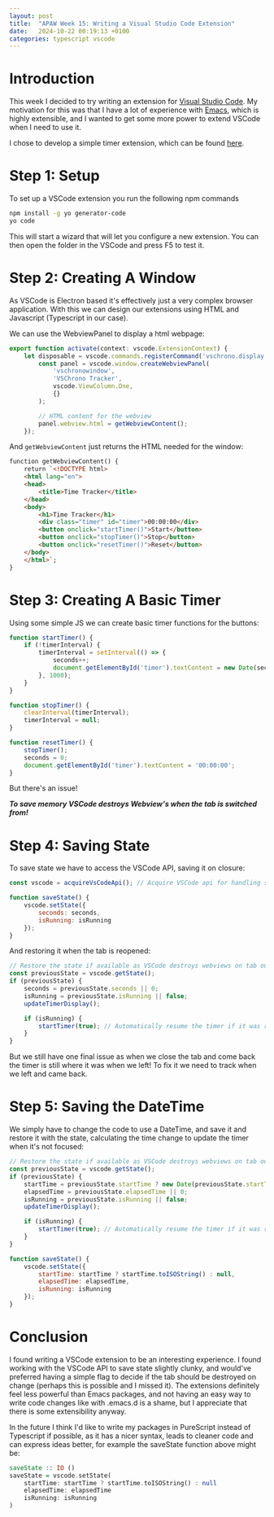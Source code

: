 ```yaml
---
layout: post
title:  "APAW Week 15: Writing a Visual Studio Code Extension"
date:   2024-10-22 00:19:13 +0100
categories: typescript vscode
---
```


# Introduction
This week I decided to try writing an extension for [Visual Studio Code](https://code.visualstudio.com). My motivation for this was that I have a lot of experience with [Emacs](https://www.gnu.org/software/emacs/), which is highly extensible, and I wanted to get some more power to extend VSCode when I need to use it.

I chose to develop a simple timer extension, which can be found [here](https://github.com/Fhoughton/VSChrono).

# Step 1: Setup
To set up a VSCode extension you run the following npm commands
```bash
npm install -g yo generator-code
yo code
```

This will start a wizard that will let you configure a new extension. You can then open the folder in the VSCode and press F5 to test it.

# Step 2: Creating A Window
As VSCode is Electron based it's effectively just a very complex browser application. With this we can design our extensions using HTML and Javascript (Typescript in our case).

We can use the WebviewPanel to display a html webpage:
```javascript
export function activate(context: vscode.ExtensionContext) {
    let disposable = vscode.commands.registerCommand('vschrono.display', () => {
        const panel = vscode.window.createWebviewPanel(
            'vschronowindow',
            'VSChrono Tracker',
            vscode.ViewColumn.One,
            {}
        );

        // HTML content for the webview
        panel.webview.html = getWebviewContent();
    });
```

And ```getWebviewContent``` just returns the HTML needed for the window:

```html
function getWebviewContent() {
    return `<!DOCTYPE html>
    <html lang="en">
    <head>
        <title>Time Tracker</title>
    </head>
    <body>
        <h1>Time Tracker</h1>
        <div class="timer" id="timer">00:00:00</div>
        <button onclick="startTimer()">Start</button>
        <button onclick="stopTimer()">Stop</button>
        <button onclick="resetTimer()">Reset</button>
    </body>
    </html>`;
}
```

# Step 3: Creating A Basic Timer
Using some simple JS we can create basic timer functions for the buttons:
```javascript
function startTimer() {
    if (!timerInterval) {
        timerInterval = setInterval(() => {
            seconds++;
            document.getElementById('timer').textContent = new Date(seconds * 1000).toISOString().substr(11, 8);
        }, 1000);
    }
}

function stopTimer() {
    clearInterval(timerInterval);
    timerInterval = null;
}

function resetTimer() {
    stopTimer();
    seconds = 0;
    document.getElementById('timer').textContent = '00:00:00';
}
```

But there's an issue!

***To save memory VSCode destroys Webview's when the tab is switched from!***

# Step 4: Saving State
To save state we have to access the VSCode API, saving it on closure:
```javascript
const vscode = acquireVsCodeApi(); // Acquire VSCode api for handling state

function saveState() {
    vscode.setState({
        seconds: seconds,
        isRunning: isRunning
    });
}
```

And restoring it when the tab is reopened:
```javascript
// Restore the state if available as VSCode destroys webviews on tab out
const previousState = vscode.getState();
if (previousState) {
    seconds = previousState.seconds || 0;
    isRunning = previousState.isRunning || false;
    updateTimerDisplay();

    if (isRunning) {
        startTimer(true); // Automatically resume the timer if it was running
    }
}
```

But we still have one final issue as when we close the tab and come back the timer is still where it was when we left! To fix it we need to track when we left and came back.

# Step 5: Saving the DateTime
We simply have to change the code to use a DateTime, and save it and restore it with the state, calculating the time change to update the timer when it's not focused:

```javascript
// Restore the state if available as VSCode destroys webviews on tab out
const previousState = vscode.getState();
if (previousState) {
    startTime = previousState.startTime ? new Date(previousState.startTime) : null;
    elapsedTime = previousState.elapsedTime || 0;
    isRunning = previousState.isRunning || false;
    updateTimerDisplay();

    if (isRunning) {
        startTimer(true); // Automatically resume the timer if it was running
    }
}

function saveState() {
    vscode.setState({
        startTime: startTime ? startTime.toISOString() : null,
        elapsedTime: elapsedTime,
        isRunning: isRunning
    });
}
```

# Conclusion
I found writing a VSCode extension to be an interesting experience. I found working with the VSCode API to save state slightly clunky, and would've preferred having a simple flag to decide if the tab should be destroyed on change (perhaps this is possible and I missed it). The extensions definitely feel less powerful than Emacs packages, and not having an easy way to write code changes like with .emacs.d is a shame, but I appreciate that there is some extensibility anyway.

In the future I think I'd like to write my packages in PureScript instead of Typescript if possible, as it has a nicer syntax, leads to cleaner code and can express ideas better, for example the saveState function above might be:
```haskell
saveState :: IO ()
saveState = vscode.setState(
    startTime: startTime ? startTime.toISOString() : null
    elapsedTime: elapsedTime
    isRunning: isRunning
)
```
